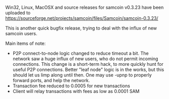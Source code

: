 Win32, Linux, MacOSX and source releases for samcoin v0.3.23 have been uploaded to
https://sourceforge.net/projects/samcoin/files/Samcoin/samcoin-0.3.23/

This is another quick bugfix release, trying to deal with the influx of new samcoin users.

Main items of note:

* P2P connect-to-node logic changed to reduce timeout a bit.  The network saw a huge influx of new users, who do not permit incoming connections.  This change is a short-term hack, to more quickly hunt for useful P2P connections.  Better "leaf node" logic is in the works, but this should let us limp along until then.  One may use -upnp to properly forward ports, and help the network.
* Transaction fee reduced to 0.0005 for new transactions
* Client will relay transactions with fees as low as 0.0001 SAM
